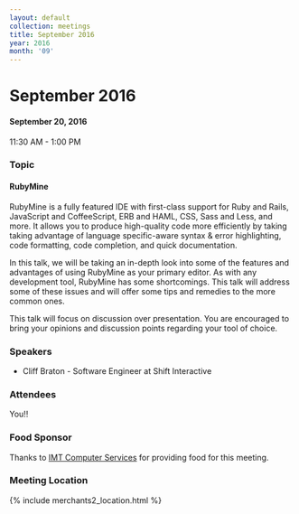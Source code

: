 ```yaml
---
layout: default
collection: meetings
title: September 2016
year: 2016
month: '09'
---
```


# September 2016

#### September 20, 2016
11:30 AM - 1:00 PM

### Topic

#### RubyMine

RubyMine is a fully featured IDE with first-class support for Ruby and Rails, JavaScript and CoffeeScript, ERB and HAML, CSS, Sass and Less, and more. It allows you to produce high-quality code more efficiently by taking taking advantage of language specific-aware syntax & error highlighting, code formatting, code completion, and quick documentation.

In this talk, we will be taking an in-depth look into some of the features and advantages of using RubyMine as your primary editor. As with any development tool, RubyMine has some shortcomings. This talk will address some of these issues and will offer some tips and remedies to the more common ones.

This talk will focus on discussion over presentation. You are encouraged to bring your opinions and discussion points regarding your tool of choice.

### Speakers

* Cliff Braton - Software Engineer at Shift Interactive

### Attendees

You!!

### Food Sponsor
Thanks to [IMT Computer Services](https://www.imtapps.com/about-us) for providing food for this meeting.

### Meeting Location
{% include merchants2_location.html %}
